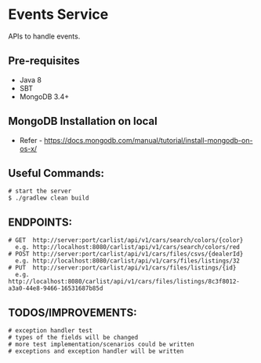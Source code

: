 # Events Service

APIs to handle events.

## Pre-requisites
- Java 8
- SBT
- MongoDB 3.4+


## MongoDB Installation on local

- Refer - https://docs.mongodb.com/manual/tutorial/install-mongodb-on-os-x/

## Useful Commands:

```
# start the server
$ ./gradlew clean build
```

## ENDPOINTS:
```
# GET  http://server:port/carlist/api/v1/cars/search/colors/{color}
  e.g. http://localhost:8080/carlist/api/v1/cars/search/colors/red
# POST http://server:port/carlist/api/v1/cars/files/csvs/{dealerId}
  e.g. http://localhost:8080/carlist/api/v1/cars/files/listings/32
# PUT  http://server:port/carlist/api/v1/cars/files/listings/{id}
  e.g. http://localhost:8080/carlist/api/v1/cars/files/listings/8c3f8012-a3a0-44e8-9466-16531687b85d

```
## TODOS/IMPROVEMENTS:
```
# exception handler test
# types of the fields will be changed
# more test implementation/scenarios could be written
# exceptions and exception handler will be written
```
